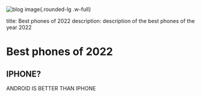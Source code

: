 
![blog image](../../assets/img/Blog-1.png){.rounded-lg .w-full}

title: Best phones of 2022
description: description of the best phones of the year 2022




# Best phones of 2022

## IPHONE?

ANDROID IS BETTER THAN IPHONE

